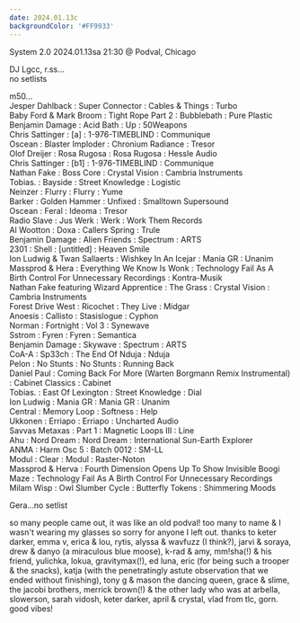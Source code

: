 ```yaml
---
date: 2024.01.13c
backgroundColor: '#FF9933'
---
```


System 2.0 2024.01.13sa 21:30 @ Podval, Chicago  

DJ Lgcc, r.ss...  
no setlists  

m50...  
Jesper Dahlback : Super Connector : Cables & Things : Turbo  
Baby Ford & Mark Broom : Tight Rope Part 2 : Bubblebath : Pure Plastic  
Benjamin Damage : Acid Bath : Up : 50Weapons  
Chris Sattinger : \[a\] : 1-976-TIMEBLIND : Communique  
Oscean : Blaster Imploder : Chronium Radiance : Tresor  
Olof Dreijer : Rosa Rugosa : Rosa Rugosa : Hessle Audio  
Chris Sattinger : \[b1\] : 1-976-TIMEBLIND : Communique  
Nathan Fake : Boss Core : Crystal Vision : Cambria Instruments  
Tobias. : Bayside : Street Knowledge : Logistic  
Neinzer : Flurry : Flurry : Yume  
Barker : Golden Hammer : Unfixed : Smalltown Supersound  
Oscean : Feral : Ideoma : Tresor  
Radio Slave : Jus Werk : Werk : Work Them Records  
Al Wootton : Doxa : Callers Spring : Trule  
Benjamin Damage : Alien Friends : Spectrum : ARTS  
2301 : Shell : \[untitled\] : Heaven Smile  
Ion Ludwig & Twan Sallaerts : Wishkey In An Icejar : Mania GR : Unanim  
Massprod & Hera : Everything We Know Is Wonk : Technology Fail As A Birth Control For Unnecessary Recordings : Kontra-Musik  
Nathan Fake featuring Wizard Apprentice : The Grass : Crystal Vision : Cambria Instruments  
Forest Drive West : Ricochet : They Live : Midgar  
Anoesis : Callisto : Stasislogue : Cyphon  
Norman : Fortnight : Vol 3 : Synewave  
Sstrom : Fyren : Fyren : Semantica  
Benjamin Damage : Skywave : Spectrum : ARTS  
CoA-A : Sp33ch : The End Of Nduja : Nduja  
Pelon : No Stunts : No Stunts : Running Back  
Daniel Paul : Coming Back For More (Warten Borgmann Remix Instrumental) : Cabinet Classics : Cabinet  
Tobias. : East Of Lexington : Street Knowledge : Dial  
Ion Ludwig : Mania GR : Mania GR : Unanim  
Central : Memory Loop : Softness : Help  
Ukkonen : Erriapo : Erriapo : Uncharted Audio  
Savvas Metaxas : Part 1 : Magnetic Loops III : Line  
Ahu : Nord Dream : Nord Dream : International Sun-Earth Explorer  
ANMA : Harm Osc 5 : Batch 0012 : SM-LL  
Modul : Clear : Modul : Raster-Noton  
Massprod & Herva : Fourth Dimension Opens Up To Show Invisible Boogi Maze : Technology Fail As A Birth Control For Unnecessary Recordings  
Milam Wisp : Owl Slumber Cycle : Butterfly Tokens : Shimmering Moods  

Gera...no setlist  

so many people came out, it was like an old podval! too many to name & I wasn't wearing my glasses so sorry for anyone I left out. thanks to keter darker, emma v, erica & lou, rytis, alyssa & wavfuzz (I think?), jarvi & soraya, drew & danyo (a miraculous blue moose), k-rad & amy, mm!sha(!) & his friend, yulichka, lokua, gravitymax(!), ed luna, eric (for being such a trooper & the snacks), katja (with the penetratingly astute observation that we ended without finishing), tony g & mason the dancing queen, grace & slime, the jacobi brothers, merrick brown(!) & the other lady who was at arbella, slowerson, sarah vidosh, keter darker, april & crystal, vlad from tlc, gorn. good vibes!